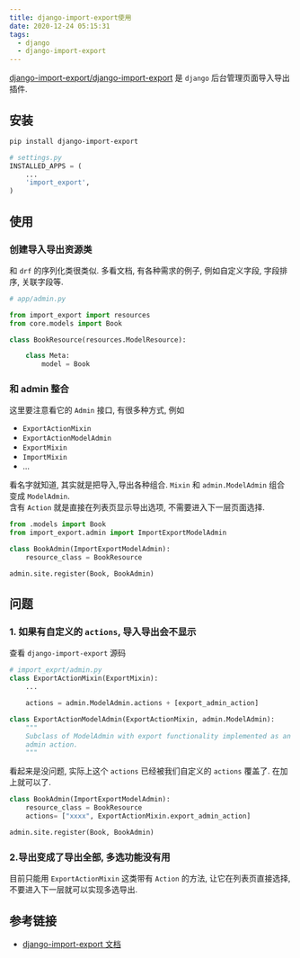 ```yaml
---
title: django-import-export使用
date: 2020-12-24 05:15:31
tags:
  - django
  - django-import-export
---
```


[django-import-export/django-import-export](https://github.com/django-import-export/django-import-export) 是 `django` 后台管理页面导入导出插件.

## 安装
```bash
pip install django-import-export
```

```python
# settings.py
INSTALLED_APPS = (
    ...
    'import_export',
)
```

## 使用
### 创建导入导出资源类
和 `drf` 的序列化类很类似. 多看文档, 有各种需求的例子, 例如自定义字段, 字段排序, 关联字段等.
```python
# app/admin.py

from import_export import resources
from core.models import Book

class BookResource(resources.ModelResource):

    class Meta:
        model = Book
```

### 和 admin 整合
这里要注意看它的 `Admin` 接口, 有很多种方式, 例如     
- `ExportActionMixin`
- `ExportActionModelAdmin`
- `ExportMixin`
- `ImportMixin`
- ...

看名字就知道, 其实就是把导入,导出各种组合.  `Mixin` 和 `admin.ModelAdmin` 组合变成 `ModelAdmin`.    
含有 `Action` 就是直接在列表页显示导出选项, 不需要进入下一层页面选择.

```python
from .models import Book
from import_export.admin import ImportExportModelAdmin

class BookAdmin(ImportExportModelAdmin):
    resource_class = BookResource

admin.site.register(Book, BookAdmin)
```

## 问题
### 1. 如果有自定义的  `actions`, 导入导出会不显示
查看 `django-import-export` 源码
```python
# import_exprt/admin.py
class ExportActionMixin(ExportMixin):
    ...

    actions = admin.ModelAdmin.actions + [export_admin_action]

class ExportActionModelAdmin(ExportActionMixin, admin.ModelAdmin):
    """
    Subclass of ModelAdmin with export functionality implemented as an
    admin action.
    """
```

看起来是没问题, 实际上这个 `actions` 已经被我们自定义的 `actions` 覆盖了. 在加上就可以了.
```python
class BookAdmin(ImportExportModelAdmin):
    resource_class = BookResource
    actions= ["xxxx", ExportActionMixin.export_admin_action]

admin.site.register(Book, BookAdmin)
```

### 2.导出变成了导出全部, 多选功能没有用
目前只能用 `ExportActionMixin` 这类带有 `Action` 的方法, 让它在列表页直接选择, 不要进入下一层就可以实现多选导出.


## 参考链接
- [django-import-export 文档](https://django-import-export.readthedocs.io/en/stable/)